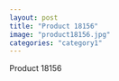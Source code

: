 ```yaml
---
layout: post
title: "Product 18156"
image: "product18156.jpg"
categories: "category1"
---
```

Product 18156
